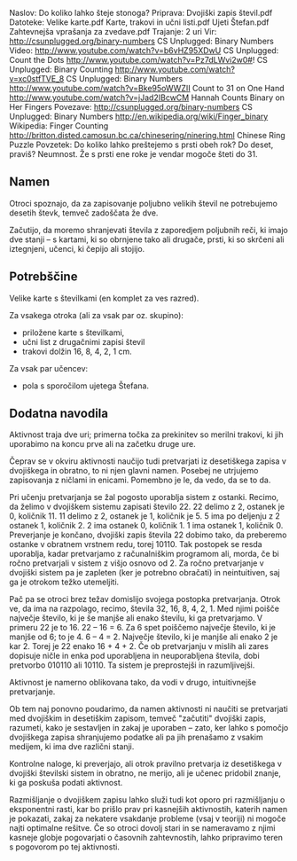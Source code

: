 Naslov: Do koliko lahko šteje stonoga?
Priprava: Dvojiški zapis števil.pdf
Datoteke: 
	Velike karte.pdf
	Karte, trakovi in učni listi.pdf
	Ujeti Štefan.pdf
	Zahtevnejša vprašanja za zvedave.pdf
Trajanje: 2 uri
Vir: 
    http://csunplugged.org/binary-numbers CS Unplugged: Binary Numbers
Video:
	http://www.youtube.com/watch?v=b6vHZ95XDwU CS Unplugged: Count the Dots
	http://www.youtube.com/watch?v=Pz7dLWvi2w0#! CS Unplugged: Binary Counting
	http://www.youtube.com/watch?v=xc0stfTVE_8 CS Unplugged: Binary Numbers
	http://www.youtube.com/watch?v=Bke95oWWZII Count to 31 on One Hand
	http://www.youtube.com/watch?v=jJad2IBcwCM Hannah Counts Binary on Her Fingers
Povezave:
	http://csunplugged.org/binary-numbers CS Unplugged: Binary Numbers
	http://en.wikipedia.org/wiki/Finger_binary Wikipedia: Finger Counting
	http://britton.disted.camosun.bc.ca/chinesering/ninering.html Chinese Ring Puzzle
Povzetek:
	Do koliko lahko preštejemo s prsti obeh rok? Do deset, praviš? Neumnost.
	Že s prsti ene roke je vendar mogoče šteti do 31.

Namen
-----

Otroci spoznajo, da za zapisovanje poljubno velikih števil ne potrebujemo desetih števk, temveč zadoščata že dve.

Začutijo, da moremo shranjevati števila z zaporedjem poljubnih reči, ki imajo dve stanji – s kartami, ki so obrnjene tako ali drugače, prsti, ki so skrčeni ali iztegnjeni, učenci, ki čepijo ali stojijo.


Potrebščine
-----------

Velike karte s številkami (en komplet za ves razred).

Za vsakega otroka (ali za vsak par oz. skupino):

- priložene karte s številkami,
- učni list z drugačnimi zapisi števil
- trakovi dolžin 16, 8, 4, 2, 1 cm.

Za vsak par učencev:

- pola s sporočilom ujetega Štefana.

Dodatna navodila
----------------

Aktivnost traja dve uri; primerna točka za prekinitev so merilni trakovi, ki jih uporabimo na koncu prve ali na začetku druge ure.

Čeprav se v okviru aktivnosti naučijo tudi pretvarjati iz desetiškega zapisa v dvojiškega in obratno, to ni njen glavni namen. Posebej ne utrjujemo zapisovanja z ničlami in enicami. Pomembno je le, da vedo, da se to da.

Pri učenju pretvarjanja se žal pogosto uporablja sistem z ostanki. Recimo, da želimo v dvojiškem sistemu zapisati število 22. 22 delimo z 2, ostanek je 0, količnik 11. 11 delimo z 2, ostanek je 1, količnik je 5. 5 ima po deljenju z 2 ostanek 1, količnik 2. 2 ima ostanek 0, količnik 1. 1 ima ostanek 1, količnik 0. Preverjanje je končano, dvojiški zapis števila 22 dobimo tako, da preberemo ostanke v obratnem vrstnem redu, torej 10110. Tak postopek se resda uporablja, kadar pretvarjamo z računalniškim programom ali, morda, če bi ročno pretvarjali v sistem z višjo osnovo od 2. Za ročno pretvarjanje v dvojiški sistem pa je zapleten (ker je potrebno obračati) in neintuitiven, saj ga je otrokom težko utemeljiti.

Pač pa se otroci brez težav domislijo svojega postopka pretvarjanja. Otrok ve, da ima na razpolago, recimo, števila 32, 16, 8, 4, 2, 1. Med njimi poišče največje število, ki je še manjše ali enako številu, ki ga pretvarjamo. V primeru 22 je to 16. 22 – 16 = 6. Za 6 spet poiščemo največje število, ki je manjše od 6; to je 4. 6 – 4 = 2. Največje število, ki je manjše ali enako 2 je kar 2. Torej je 22 enako 16 + 4 + 2. Če ob pretvarjanju v mislih ali zares dopisuje ničle in enka pod uporabljena in neuporabljena števila, dobi pretvorbo 010110 ali 10110. Ta sistem je preprostejši in razumljivejši.

Aktivnost je namerno oblikovana tako, da vodi v drugo, intuitivnejše pretvarjanje.

Ob tem naj ponovno poudarimo, da namen aktivnosti ni naučiti se pretvarjati med dvojiškim in desetiškim zapisom, temveč "začutiti" dvojiški zapis, razumeti, kako je sestavljen in zakaj je uporaben – zato, ker lahko s pomočjo dvojiškega zapisa shranjujemo podatke ali pa jih prenašamo z vsakim medijem, ki ima dve različni stanji.

Kontrolne naloge, ki preverjajo, ali otrok pravilno pretvarja iz desetiškega v dvojiški številski sistem in obratno, ne merijo, ali je učenec pridobil znanje, ki ga poskuša podati aktivnost.

Razmišljanje o dvojiškem zapisu lahko služi tudi kot oporo pri razmišljanju o eksponentni rasti, kar bo prišlo prav pri kasnejših aktivnostih, katerih namen je pokazati, zakaj za nekatere vsakdanje probleme (vsaj v teoriji) ni mogoče najti optimalne rešitve. Če so otroci dovolj stari in se nameravamo z njimi kasneje globje pogovarjati o časovnih zahtevnostih, lahko pripravimo teren s pogovorom po tej aktivnosti.
